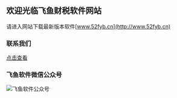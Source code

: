 ## 欢迎光临飞鱼财税软件网站

 请进入网站下载最新版本软件[www.52fyb.cn](http://www.52fyb.cn)

### 联系我们

[点击查看](https://mp.weixin.qq.com/s/cFDRjuO82Txs3zoP56RitA)

### 飞鱼软件微信公众号
![飞鱼软件公众号](https://img.gejiba.com/images/f9f6f2dcd3ae89fb0ec04c15bf9f2506.jpg "飞鱼软件微信公众号")







  
